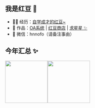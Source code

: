 ## 我是红豆 🫘

- 👨‍💻 经历：<a href="/" target="_blank">自学成才的红豆~</a>
- 🏡 作品：<a href="https://github.com/huazll/OfficeApplication" target="_blank">OA系统</a> | <a href="https://github.com/huazll/mumumall-backend" target="_blank">红豆商店</a> | <a href="https://github.com/huazll/mumumall-backend" target="_blank">求星星 ✨</a>
- 💬 微信：hnnofo（请备注事由）

## 今年汇总 ✨

<img align="" height="137px" src="https://github-readme-stats.vercel.app/api?username=huazll&hide_title=true&hide_border=true&show_icons=true&include_all_commits=true&line_height=21&bg_color=0,EC6C6C,FFD479,FFFC79,73FA79&theme=graywhite&locale=cn" /><img align="" height="137px" src="https://github-readme-stats.vercel.app/api/top-langs/?username=huazll&hide_title=true&hide_border=true&layout=compact&bg_color=0,73FA79,73FDFF,D783FF&theme=graywhite&locale=cn" />
